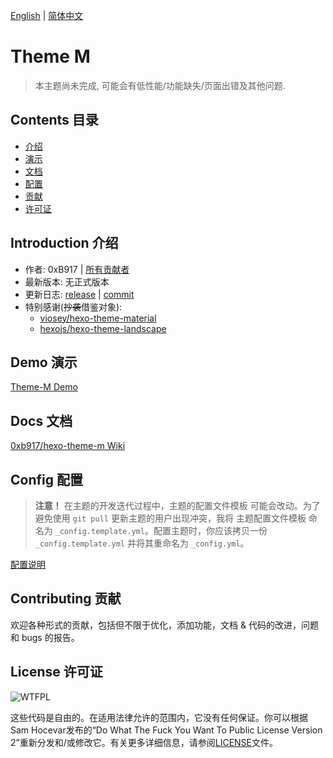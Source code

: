 [English](https://github.com/0xb917/hexo-theme-m/blob/master/README.md) | [简体中文](https://github.com/0xb917/hexo-theme-m/blob/master/README.zh-cn.md)

# Theme M

> 本主题尚未完成, 可能会有低性能/功能缺失/页面出错及其他问题.

## Contents 目录

- [介绍](#introduction-介绍)
- [演示](#demo-演示)
- [文档](#docs-文档)
- [配置](#config-配置)
- [贡献](#contributing-贡献)
- [许可证](#license-许可证)

## Introduction 介绍

- 作者: 0xB917 | [所有贡献者](https://github.com/0xb917/hexo-theme-m/graphs/contributors)
- 最新版本: 无正式版本
- 更新日志: [release](https://github.com/0xb917/hexo-theme-m/releases) | [commit](https://github.com/0xb917/hexo-theme-m/commits/master)
- 特别感谢(~~抄袭~~借鉴对象):
  - [viosey/hexo-theme-material](https://github.com/viosey/hexo-theme-material)
  - [hexojs/hexo-theme-landscape](https://github.com/hexojs/hexo-theme-landscape)

## Demo 演示

[Theme-M Demo](https://0xb917.github.io/hexo-theme-m)

## Docs 文档

[0xb917/hexo-theme-m Wiki](https://github.com/0xb917/hexo-theme-m/wiki)

## Config 配置

> **注意！** 在主题的开发迭代过程中，主题的配置文件模板 可能会改动。为了避免使用 `git pull` 更新主题的用户出现冲突，我将 主题配置文件模板 命名为 `_config.template.yml`。配置主题时，你应该拷贝一份 `_config.template.yml` 并将其重命名为 `_config.yml`。

[配置说明](https://github.com/0xb917/hexo-theme-m/wiki/_config.yml(zh-cn))

## Contributing 贡献

欢迎各种形式的贡献，包括但不限于优化，添加功能，文档 & 代码的改进，问题和 bugs 的报告。

## License 许可证

![WTFPL](http://www.wtfpl.net/wp-content/uploads/2012/12/wtfpl-badge-1.png)

这些代码是自由的。在适用法律允许的范围内，它没有任何保证。你可以根据Sam Hocevar发布的“Do What The Fuck You Want To Public License Version 2”重新分发和/或修改它。有关更多详细信息，请参阅[LICENSE](https://github.com/0xb917/hexo-theme-m/blob/master/LICENSE)文件。
